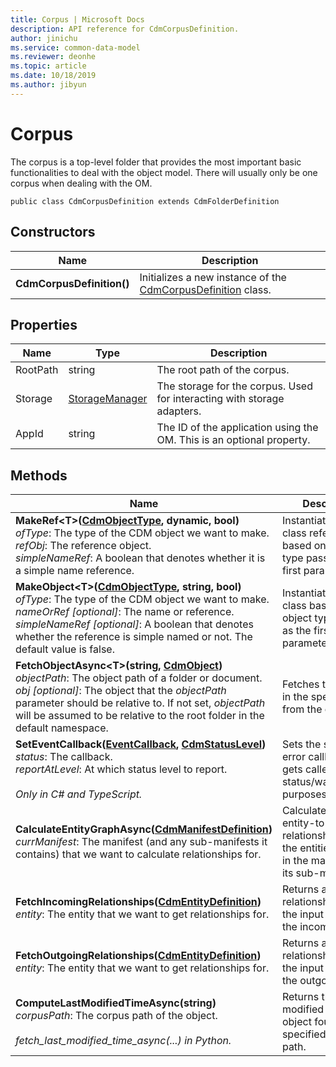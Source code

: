 ```yaml
---
title: Corpus | Microsoft Docs
description: API reference for CdmCorpusDefinition.
author: jinichu
ms.service: common-data-model
ms.reviewer: deonhe 
ms.topic: article
ms.date: 10/18/2019
ms.author: jibyun
---
```


# Corpus

The corpus is a top-level folder that provides the most important basic functionalities to deal with the object model. There will usually only be one corpus when dealing with the OM.

```
public class CdmCorpusDefinition extends CdmFolderDefinition
```

## Constructors
|Name|Description|
|---|---|
|**CdmCorpusDefinition()**|Initializes a new instance of the [CdmCorpusDefinition](corpus.md) class.|

## Properties
|Name|Type|Description|
|---|---|---|
|RootPath|string|The root path of the corpus.|
|Storage|[StorageManager](../storage/storagemanager.md)|The storage for the corpus. Used for interacting with storage adapters.|
|AppId|string|The ID of the application using the OM. This is an optional property.|

## Methods
|Name|Description|Return Type|
|---|---|---|
|**MakeRef\<T>([CdmObjectType](objecttype.md), dynamic, bool)**<br/>*ofType*: The type of the CDM object we want to make. <br/>*refObj*: The reference object. <br/> *simpleNameRef*: A boolean that denotes whether it is a simple name reference.|Instantiates an OM class reference based on the object type passed as the first parameter.|T, where T extends [CdmObjectReference](cdmobjectreference.md)|
|**MakeObject\<T>([CdmObjectType](objecttype.md), string, bool)**<br/>*ofType*: The type of the CDM object we want to make. <br/>*nameOrRef [optional]*: The name or reference.<br/>*simpleNameRef [optional]*: A boolean that denotes whether the reference is simple named or not. The default value is false.|Instantiates an OM class based on the object type passed as the first parameter.|T, where T extends [CdmObject](cdmobject.md)|
|**FetchObjectAsync\<T>(string, [CdmObject](cdmobject.md))**<br/>*objectPath*: The object path of a folder or document.<br/>*obj [optional]*: The object that the *objectPath* parameter should be relative to. If not set, *objectPath* will be assumed to be relative to the root folder in the default namespace.|Fetches the object in the specified path from the corpus.|Task\<T>|
|**SetEventCallback([EventCallback](../utilities/callback.md), [CdmStatusLevel](statuslevel.md))**<br/>*status*: The callback. <br/>*reportAtLevel*: At which status level to report.<br/><br/>*Only in C# and TypeScript.*| Sets the status and error callback that gets called for status/warning/error purposes.|void|
|**CalculateEntityGraphAsync([CdmManifestDefinition](manifest.md))**<br/>*currManifest*: The manifest (and any sub-manifests it contains) that we want to calculate relationships for.|Calculates the entity-to-entity relationships for all the entities present in the manifest and its sub-manifests.|Task|
|**FetchIncomingRelationships([CdmEntityDefinition](entity.md))**<br/>*entity*: The entity that we want to get relationships for.|Returns a list of relationships where the input entity is the incoming entity.|List\<[CdmE2ERelationship](e2erelationship.md)>|
|**FetchOutgoingRelationships([CdmEntityDefinition](entity.md))**<br/>*entity*: The entity that we want to get relationships for.|Returns a list of relationships where the input entity is the outgoing entity.|List\<[CdmE2ERelationship](e2erelationship.md)>|
|**ComputeLastModifiedTimeAsync(string)**<br>*corpusPath*: The corpus path of the object.<br/><br/>*fetch_last_modified_time_async(...) in Python.*|Returns the last modified time of the object found at the specified corpus path.|Task\<DateTimeOffset?>|
